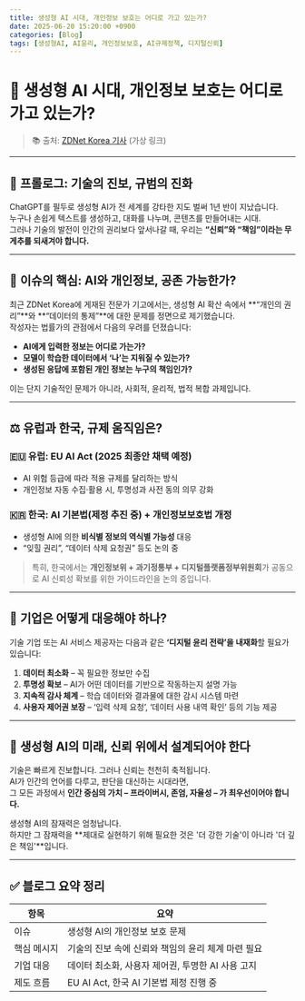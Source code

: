 ```yaml
---
title: 생성형 AI 시대, 개인정보 보호는 어디로 가고 있는가?
date: 2025-06-20 15:20:00 +0900
categories: [Blog]
tags: [생성형AI, AI윤리, 개인정보보호, AI규제정책, 디지털신뢰]
---
```


# 🔐 생성형 AI 시대, 개인정보 보호는 어디로 가고 있는가?

> 📚 출처: [ZDNet Korea 기사](https://zdnet.co.kr/view/?no=20250620000000) (가상 링크)

---

## 📌 프롤로그: 기술의 진보, 규범의 진화

ChatGPT를 필두로 생성형 AI가 전 세계를 강타한 지도 벌써 1년 반이 지났습니다.  
누구나 손쉽게 텍스트를 생성하고, 대화를 나누며, 콘텐츠를 만들어내는 시대.  
그러나 기술의 발전이 인간의 권리보다 앞서나갈 때, 우리는 **“신뢰”와 “책임”이라는 무게추를 되새겨야 합니다.**

---

## 🧠 이슈의 핵심: AI와 개인정보, 공존 가능한가?

최근 ZDNet Korea에 게재된 전문가 기고에서는, 생성형 AI 확산 속에서 **“개인의 권리”**와 **“데이터의 통제”**에 대한 문제를 정면으로 제기했습니다.  
작성자는 법률가의 관점에서 다음의 우려를 던졌습니다:

- **AI에게 입력한 정보는 어디로 가는가?**  
- **모델이 학습한 데이터에서 ‘나’는 지워질 수 있는가?**  
- **생성된 응답에 포함된 개인 정보는 누구의 책임인가?**

이는 단지 기술적인 문제가 아니라, 사회적, 윤리적, 법적 복합 과제입니다.

---

## ⚖️ 유럽과 한국, 규제 움직임은?

### 🇪🇺 유럽: EU AI Act (2025 최종안 채택 예정)  
- AI 위험 등급에 따라 적용 규제를 달리하는 방식  
- 개인정보 자동 수집·활용 시, 투명성과 사전 동의 의무 강화

### 🇰🇷 한국: AI 기본법(제정 추진 중) + 개인정보보호법 개정  
- 생성형 AI에 의한 **비식별 정보의 역식별 가능성** 대응  
- “잊힐 권리”, “데이터 삭제 요청권” 등도 논의 중

> 특히, 한국에서는 **개인정보위 + 과기정통부 + 디지털플랫폼정부위원회**가 공동으로 AI 신뢰성 확보를 위한 가이드라인을 논의 중입니다.

---

## 🔄 기업은 어떻게 대응해야 하나?

기술 기업 또는 AI 서비스 제공자는 다음과 같은 **‘디지털 윤리 전략’을 내재화**할 필요가 있습니다:

1. **데이터 최소화** – 꼭 필요한 정보만 수집  
2. **투명성 확보** – AI가 어떤 데이터를 기반으로 작동하는지 설명 가능  
3. **지속적 감사 체계** – 학습 데이터와 결과물에 대한 감시 시스템 마련  
4. **사용자 제어권 보장** – ‘입력 삭제 요청’, ‘데이터 사용 내역 확인’ 등의 기능 제공

---

## 🧩 생성형 AI의 미래, 신뢰 위에서 설계되어야 한다

기술은 빠르게 진보합니다. 그러나 신뢰는 천천히 축적됩니다.  
AI가 인간의 언어를 다루고, 판단을 대신하는 시대라면,  
그 모든 과정에서 **인간 중심의 가치 – 프라이버시, 존엄, 자율성 – 가 최우선이어야 합니다.**

생성형 AI의 잠재력은 엄청납니다.  
하지만 그 잠재력을 **제대로 실현하기 위해 필요한 것은 '더 강한 기술'이 아니라 '더 깊은 책임'**입니다.

---

## ✅ 블로그 요약 정리

| 항목 | 요약 |
|------|------|
| 이슈 | 생성형 AI의 개인정보 보호 문제 |
| 핵심 메시지 | 기술의 진보 속에 신뢰와 책임의 윤리 체계 마련 필요 |
| 기업 대응 | 데이터 최소화, 사용자 제어권, 투명한 AI 사용 고지 |
| 제도 흐름 | EU AI Act, 한국 AI 기본법 제정 진행 중 |


